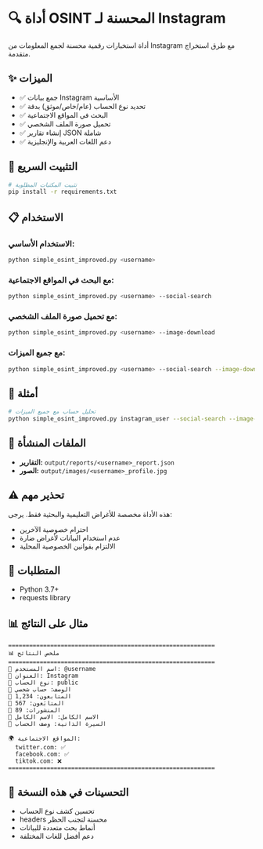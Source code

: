 # 🔍 أداة OSINT المحسنة لـ Instagram

أداة استخبارات رقمية محسنة لجمع المعلومات من Instagram مع طرق استخراج متقدمة.

## ✨ الميزات

- ✅ جمع بيانات Instagram الأساسية
- ✅ تحديد نوع الحساب (عام/خاص/موثق) بدقة
- ✅ البحث في المواقع الاجتماعية
- ✅ تحميل صورة الملف الشخصي
- ✅ إنشاء تقارير JSON شاملة
- ✅ دعم اللغات العربية والإنجليزية

## 🚀 التثبيت السريع

```bash
# تثبيت المكتبات المطلوبة
pip install -r requirements.txt
```

## 📋 الاستخدام

### الاستخدام الأساسي:
```bash
python simple_osint_improved.py <username>
```

### مع البحث في المواقع الاجتماعية:
```bash
python simple_osint_improved.py <username> --social-search
```

### مع تحميل صورة الملف الشخصي:
```bash
python simple_osint_improved.py <username> --image-download
```

### مع جميع الميزات:
```bash
python simple_osint_improved.py <username> --social-search --image-download
```

## 📝 أمثلة

```bash
# تحليل حساب مع جميع الميزات
python simple_osint_improved.py instagram_user --social-search --image-download
```

## 📁 الملفات المنشأة

- **التقارير:** `output/reports/<username>_report.json`
- **الصور:** `output/images/<username>_profile.jpg`

## ⚠️ تحذير مهم

هذه الأداة مخصصة للأغراض التعليمية والبحثية فقط. يرجى:
- احترام خصوصية الآخرين
- عدم استخدام البيانات لأغراض ضارة
- الالتزام بقوانين الخصوصية المحلية

## 🔧 المتطلبات

- Python 3.7+
- requests library

## 📊 مثال على النتائج

```
===========================================================
📊 ملخص النتائج
===========================================================
👤 اسم المستخدم: @username
📝 العنوان: Instagram
🔐 نوع الحساب: public
📄 الوصف: حساب شخصي
👥 المتابعون: 1,234
👥 المتابَعون: 567
📸 المنشورات: 89
👤 الاسم الكامل: الاسم الكامل
📝 السيرة الذاتية: وصف الحساب

🌍 المواقع الاجتماعية:
  twitter.com: ✅
  facebook.com: ✅
  tiktok.com: ❌
===========================================================
```

## 🎯 التحسينات في هذه النسخة

- تحسين كشف نوع الحساب
- headers محسنة لتجنب الحظر
- أنماط بحث متعددة للبيانات
- دعم أفضل للغات المختلفة

